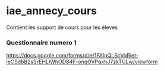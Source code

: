 # iae_annecy_cours
Contient les support de cours pour les éleves


### Questionnaire numero 1
https://docs.google.com/forms/d/e/1FAIpQLScVqRler-leCSdbB2sSrEHLIWhOD84F-ongOVPgxhJ7zkTULw/viewform
